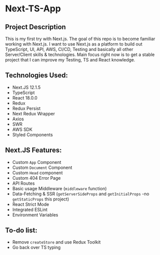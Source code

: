 # Next-TS-App

## Project Description

This is my first try with Next.js. The goal of this repo is to become familiar working with Next.js. I want to use Next.js as a platform to build out TypeScript, UI, API, AWS, CI/CD, Testing and basically all other Server/Client skills & technologies. Main focus right now is to get a stable project that I can improve my Testing, TS and React knowledge.

## Technologies Used:
* Next.JS 12.1.5
* TypeScript
* React 18.0.0
* Redux
* Redux Persist
* Next Redux Wrapper
* Axios
* SWR
* AWS SDK
* Styled Components

## Next.JS Features:
- Custom `App` Component
- Custom `Document` Component
- Custom `Head` component
- Custom 404 Error Page
- API Routes
- Basic usage Middleware (`middleware` function)
- Data-Fetching & SSR (`getServerSideProps` and `getInitialProps` -no `getStaticProps` this project)
- React Strict Mode
- Integrated ESLint
- Environment Variables

## To-do list:
* Remove `createStore` and use Redux Toolkit
* Go back over TS typing
